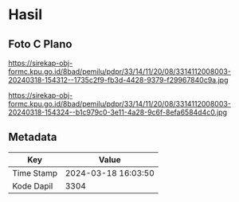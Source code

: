 # Hasil

## Foto C Plano

https://sirekap-obj-formc.kpu.go.id/8bad/pemilu/pdpr/33/14/11/20/08/3314112008003-20240318-154312--1735c2f9-fb3d-4428-9379-f29967840c9a.jpg

https://sirekap-obj-formc.kpu.go.id/8bad/pemilu/pdpr/33/14/11/20/08/3314112008003-20240318-154324--b1c979c0-3e11-4a28-9c6f-8efa6584d4c0.jpg


## Metadata

| Key        | Value               |
| ---------- | ------------------- |
| Time Stamp | 2024-03-18 16:03:50 |
| Kode Dapil | 3304                |




